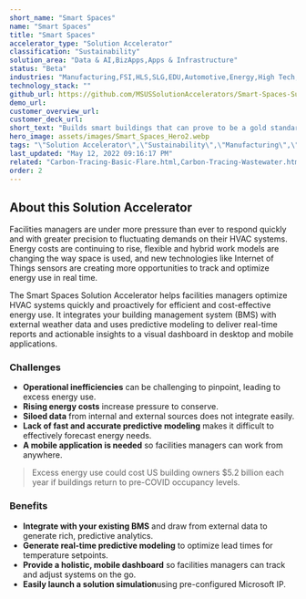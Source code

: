```yaml
---
short_name: "Smart Spaces"
name: "Smart Spaces"
title: "Smart Spaces"
accelerator_type: "Solution Accelerator"
classification: "Sustainability"
solution_area: "Data & AI,BizApps,Apps & Infrastructure"
status: "Beta"
industries: "Manufacturing,FSI,HLS,SLG,EDU,Automotive,Energy,High Tech,Media and Entertainment,Professional Services,Retail,Horizontal"
technology_stack: ""
github_url: https://github.com/MSUSSolutionAccelerators/Smart-Spaces-Sustainability-Solution-Accelerator
demo_url: 
customer_overview_url: 
customer_deck_url: 
short_text: "Builds smart buildings that can prove to be a gold standard in reducing environment impact and cost by driving energy efficiency, green purchasing, waste diversion, and water efficiency"
hero_image: assets/images/Smart_Spaces_Hero2.webp
tags: "\"Solution Accelerator\",\"Sustainability\",\"Manufacturing\",\"FSI\",\"HLS\",\"SLG\",\"EDU\",\"Automotive\",\"Energy\",\"High Tech\",\"Media and Entertainment\",\"Professional Services\",\"Retail\",\"Horizontal\",\"Data & AI\",\"BizApps\",\"Apps & Infrastructure\",\"Beta\""
last_updated: "May 12, 2022 09:16:17 PM"
related: "Carbon-Tracing-Basic-Flare.html,Carbon-Tracing-Wastewater.html,ADX-IoT-Analytics.html,AIoT---Predictive-Maintenance.html,AIoT---Inventory-Lifecycle-Management.html"
order: 2
---
```

## About this Solution Accelerator

Facilities managers are under more pressure than ever to respond quickly and with greater precision to fluctuating demands on their HVAC systems. Energy costs are continuing to rise, flexible and hybrid work models are changing the way space is used, and new technologies like Internet of Things sensors are creating more opportunities to track and optimize energy use in real time.

The Smart Spaces Solution Accelerator helps facilities managers optimize HVAC systems quickly and proactively for efficient and cost-effective energy use. It integrates your building management system (BMS) with external weather data and uses predictive modeling to deliver real-time reports and actionable insights to a visual dashboard in desktop and mobile applications.

### Challenges

* **Operational inefficiencies** can be challenging to pinpoint, leading to excess energy use.
* **Rising energy costs** increase pressure to conserve.
* **Siloed data** from internal and external sources does not integrate easily.
* **Lack of fast and accurate predictive modeling** makes it difficult to effectively forecast energy needs.
* **A mobile application is needed** so facilities managers can work from anywhere.

> Excess energy use could cost US building owners $5.2 billion each year if buildings return to pre-COVID occupancy levels.

### Benefits

* **Integrate with your existing BMS** and draw from external data to generate rich, predictive analytics.
* **Generate real-time predictive modeling** to optimize lead times for temperature setpoints.
* **Provide a holistic, mobile dashboard** so facilities managers can track and adjust systems on the go.
* **Easily launch a solution simulation**using pre-configured Microsoft IP.
